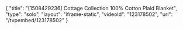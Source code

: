 {
    "title": "[1508429236] Cottage Collection 100% Cotton Plaid Blanket",
    "type": "solo",
    "layout": "iframe-static",
    "videoId": "123178502",
    "url": "\/tvpembed\/123178502"
}